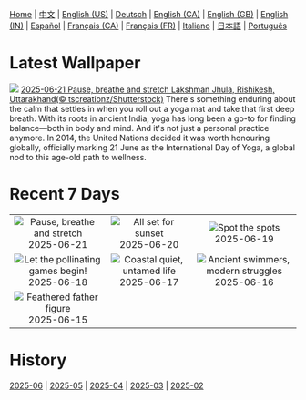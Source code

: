 [Home](../README.md) | [中文](zh-CN.md) | [English (US)](en-US.md) | [Deutsch](de-DE.md) | [English (CA)](en-CA.md) | [English (GB)](en-GB.md) | [English (IN)](en-IN.md) | [Español](es-ES.md) | [Français (CA)](fr-CA.md) | [Français (FR)](fr-FR.md) | [Italiano](it-IT.md) | [日本語](ja-JP.md) | [Português](pt-BR.md)

# Latest Wallpaper
![](https://www.bing.com/th?id=OHR.LakshmanJhula_EN-IN9788352654_UHD.jpg)
[2025-06-21 Pause, breathe and stretch Lakshman Jhula, Rishikesh, Uttarakhand(© tscreationz/Shutterstock)](https://www.bing.com/th?id=OHR.LakshmanJhula_EN-IN9788352654_UHD.jpg)
There's something enduring about the calm that settles in when you roll out a yoga mat and take that first deep breath. With its roots in ancient India, yoga has long been a go-to for finding balance—both in body and mind. And it's not just a personal practice anymore. In 2014, the United Nations decided it was worth honouring globally, officially marking 21 June as the International Day of Yoga, a global nod to this age-old path to wellness.

# Recent 7 Days
|  |  |  |
|:---:|:---:|:---:|
| ![](https://www.bing.com/th?id=OHR.LakshmanJhula_EN-IN9788352654_400x240.jpg "Pause, breathe and stretch") 2025-06-21 | ![](https://www.bing.com/th?id=OHR.IcelandSolstice_EN-IN9654538547_400x240.jpg "All set for sunset") 2025-06-20 | ![](https://www.bing.com/th?id=OHR.SerengetiGiraffe_EN-IN1923240372_400x240.jpg "Spot the spots") 2025-06-19 |
| ![](https://www.bing.com/th?id=OHR.AsianSwallowtail_EN-IN9285940259_400x240.jpg "Let the pollinating games begin!") 2025-06-18 | ![](https://www.bing.com/th?id=OHR.CumberlandOaks_EN-IN9016883478_400x240.jpg "Coastal quiet, untamed life") 2025-06-17 | ![](https://www.bing.com/th?id=OHR.SeaTurtleBrazil_EN-IN8664549604_400x240.jpg "Ancient swimmers, modern struggles") 2025-06-16 |
| ![](https://www.bing.com/th?id=OHR.RheaDad_EN-IN8515759531_400x240.jpg "Feathered father figure") 2025-06-15 |  |  |

# History
[2025-06](../archives/wallpaper/en-IN/w_2025_06.md) | [2025-05](../archives/wallpaper/en-IN/w_2025_05.md) | [2025-04](../archives/wallpaper/en-IN/w_2025_04.md) | [2025-03](../archives/wallpaper/en-IN/w_2025_03.md) | [2025-02](../archives/wallpaper/en-IN/w_2025_02.md)
